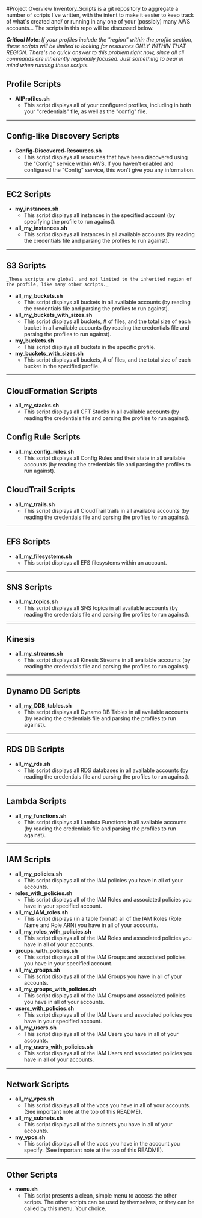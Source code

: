 #Project Overview
Inventory_Scripts is a git repository to aggregate a number of scripts I've written, with the intent to make it easier to keep track of what's created and/ or running in any one of your (possibly) many AWS accounts... The scripts in this repo will be discussed below.

**_Critical Note_**:  *If your profiles include the "region" within the profile section, these scripts will be limited to looking for resources ONLY WITHIN THAT REGION. There's no quick answer to this problem right now, since all cli commands are inherently regionally focused. Just something to bear in mind when running these scripts.*

## Profile Scripts
- **AllProfiles.sh**
    - This script displays all of your configured profiles, including in both your "credentials" file, as well as the "config" file.
---
## Config-like Discovery Scripts
- **Config-Discovered-Resources.sh**
    - This script displays all resources that have been discovered using the "Config" service within AWS. If you haven't enabled and configured the "Config" service, this won't give you any information.
---
## EC2 Scripts
- **my_instances.sh**
    - This script displays all instances in the specified account (by specifying the profile to run against).
- **all_my_instances.sh**
    - This script displays all instances in all available accounts (by reading the credentials file and parsing the profiles to run against).
---
## S3 Scripts
    _These scripts are global, and not limited to the inherited region of the profile, like many other scripts._
- **all_my_buckets.sh**
    - This script displays all buckets in all available accounts (by reading the credentials file and parsing the profiles to run against).
- **all_my_buckets_with_sizes.sh**
    - This script displays all buckets, # of files, and the total size of each bucket in all available accounts (by reading the credentials file and parsing the profiles to run against).
- **my_buckets.sh**
    - This script displays all buckets in the specific profile.
- **my_buckets_with_sizes.sh**
    - This script displays all buckets, # of files, and the total size of each bucket in the specified profile.
---
## CloudFormation Scripts
- **all_my_stacks.sh**
    - This script displays all CFT Stacks in all available accounts (by reading the credentials file and parsing the profiles to run against).

## Config Rule Scripts
- **all_my_config_rules.sh**
    - This script displays all Config Rules and their state in all available accounts (by reading the credentials file and parsing the profiles to run against).

## CloudTrail Scripts
- **all_my_trails.sh**
    - This script displays all CloudTrail trails in all available accounts (by reading the credentials file and parsing the profiles to run against).
----
## EFS Scripts
- **all_my_filesystems.sh**
    - This script displays all EFS filesystems within an account.
----
## SNS Scripts
- **all_my_topics.sh**
    - This script displays all SNS topics in all available accounts (by reading the credentials file and parsing the profiles to run against).
---
## Kinesis
- **all_my_streams.sh**
    - This script displays all Kinesis Streams in all available accounts (by reading the credentials file and parsing the profiles to run against).
---
## Dynamo DB Scripts
- **all_my_DDB_tables.sh**
	- This script displays all Dynamo DB Tables in all available accounts (by reading the credentials file and parsing the profiles to run against).
---
## RDS DB Scripts
- **all_my_rds.sh**
	- This script displays all RDS databases in all available accounts (by reading the credentials file and parsing the profiles to run against).
---
## Lambda Scripts
- **all_my_functions.sh**
	- This script displays all Lambda Functions in all available accounts (by reading the credentials file and parsing the profiles to run against).
---
## IAM Scripts
- **all_my_policies.sh**
 	- This script displays all of the IAM policies you have in all of your accounts.
- **roles_with_policies.sh**
	- This script displays all of the IAM Roles and associated policies you have in your specified account.
- **all_my_IAM_roles.sh**
	- This script displays (in a table format) all of the IAM Roles (Role Name and Role ARN) you have in all of your accounts.
- **all_my_roles_with_policies.sh**
	- This script displays all of the IAM Roles and associated policies you have in all of your accounts.
- **groups_with_policies.sh**
	- This script displays all of the IAM Groups and associated policies you have in your specified account.
- **all_my_groups.sh**
	- This script displays all of the IAM Groups you have in all of your accounts.
- **all_my_groups_with_policies.sh**
	- This script displays all of the IAM Groups and associated policies you have in all of your accounts.
- **users_with_policies.sh**
	- This script displays all of the IAM Users and associated policies you have in your specified account.
- **all_my_users.sh**
	- This script displays all of the IAM Users you have in all of your accounts.
- **all_my_users_with_policies.sh**
	- This script displays all of the IAM Users and associated policies you have in all of your accounts.
---
## Network Scripts
- **all_my_vpcs.sh**
 	- This script displays all of the vpcs you have in all of your accounts. (See important note at the top of this README).
- **all_my_subnets.sh**
 	- This script displays all of the subnets you have in all of your accounts.
- **my_vpcs.sh**
 	- This script displays all of the vpcs you have in the account you specify. (See important note at the top of this README).
---
## Other Scripts
- **menu.sh**
	- This script presents a clean, simple menu to access the other scripts. The other scripts can be used by themselves, or they can be called by this menu. Your choice.
